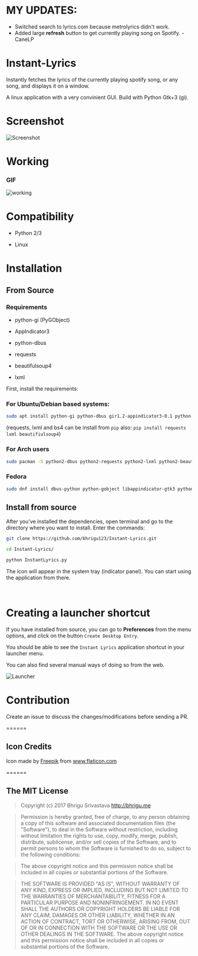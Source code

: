 # MY UPDATES:
- Switched search to lyrics.com because metrolyrics didn't work.
- Added large **refresh** button to get currently playing song on Spotify.
-CaneLP

# Instant-Lyrics

Instantly fetches the lyrics of the currently playing spotify song, or any song, and displays it on a window.

A linux application with a very convinient GUI. Build with Python Gtk+3 (gi).

# Screenshot
![Screenshot](https://cloud.githubusercontent.com/assets/6123105/23824316/3fe58044-069a-11e7-804e-180ea4041002.jpeg)

# Working
### GIF
![working](https://cloud.githubusercontent.com/assets/6123105/23824730/e0e0829e-06a1-11e7-8d57-3235c4266f2c.gif)


# Compatibility

* Python 2/3

* Linux


# Installation

## From Source

### Requirements

* python-gi (PyGObject)

* AppIndicator3

* python-dbus

* requests

* beautifulsoup4

* lxml


First, install the requirements:

### For Ubuntu/Debian based systems: 

``` sh
sudo apt install python-gi python-dbus gir1.2-appindicator3-0.1 python-requests python-bs4 python-lxml
```

(requests, lxml and bs4 can be install from `pip` also: `pip install requests lxml beautifiulsoup4`)

### For Arch users

``` sh
sudo pacman -S python2-dbus python2-requests python2-lxml python2-beautifulsoup4 python2-gobject libappindicator-gtk3
```

### Fedora

``` sh
sudo dnf install dbus-python python-gobject libappindicator-gtk3 python2-requests python-beautifulsoup4 python2-lxml
```

## Install from source

After you've installed the dependencies, open terminal and go to the directory where you want to install. Enter the commands:

``` sh
git clone https://github.com/bhrigu123/Instant-Lyrics.git

cd Instant-Lyrics/

python InstantLyrics.py
```

The icon will appear in the system tray (indicator panel). You can start using the application from there.

<br>

# Creating a launcher shortcut

If you have installed from source, you can go to **Preferences** from the menu options, and click on the button `Create Desktop Entry`.

You should be able to see the `Instant Lyrics` application shortcut in your launcher menu.

You can also find several manual ways of doing so from the web.

![Launcher](https://cloud.githubusercontent.com/assets/6123105/23824317/4735e83e-069a-11e7-8b1e-2814632bb3aa.jpeg)


# Contribution
Create an issue to discuss the changes/modifications before sending a PR.

======
## Icon Credits
Icon made by [Freepik](http://www.freepik.com/) from www.flaticon.com

======

## The MIT License
> Copyright (c) 2017 Bhrigu Srivastava http://bhrigu.me

> Permission is hereby granted, free of charge, to any person obtaining a copy
of this software and associated documentation files (the "Software"), to deal
in the Software without restriction, including without limitation the rights
to use, copy, modify, merge, publish, distribute, sublicense, and/or sell
copies of the Software, and to permit persons to whom the Software is
furnished to do so, subject to the following conditions:

> The above copyright notice and this permission notice shall be included in
all copies or substantial portions of the Software.

> THE SOFTWARE IS PROVIDED "AS IS", WITHOUT WARRANTY OF ANY KIND, EXPRESS OR
IMPLIED, INCLUDING BUT NOT LIMITED TO THE WARRANTIES OF MERCHANTABILITY,
FITNESS FOR A PARTICULAR PURPOSE AND NONINFRINGEMENT. IN NO EVENT SHALL THE
AUTHORS OR COPYRIGHT HOLDERS BE LIABLE FOR ANY CLAIM, DAMAGES OR OTHER
LIABILITY, WHETHER IN AN ACTION OF CONTRACT, TORT OR OTHERWISE, ARISING FROM,
OUT OF OR IN CONNECTION WITH THE SOFTWARE OR THE USE OR OTHER DEALINGS IN
THE SOFTWARE.
The above copyright notice and this permission notice shall be included in all copies or substantial portions of the Software.

